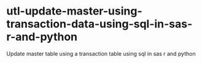 # utl-update-master-using-transaction-data-using-sql-in-sas-r-and-python
Update master table using a transaction table using sql in sas r and python 
